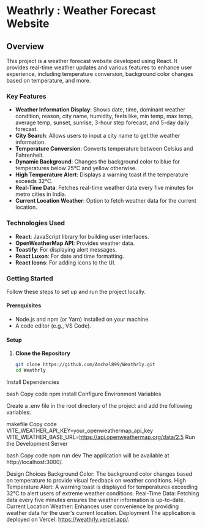 # Weathrly : Weather Forecast Website

## Overview

This project is a weather forecast website developed using React. It provides real-time weather updates and various features to enhance user experience, including temperature conversion, background color changes based on temperature, and more.

### Key Features

- **Weather Information Display**: Shows date, time, dominant weather condition, reason, city name, humidity, feels like, min temp, max temp, average temp, sunset, sunrise, 3-hour step forecast, and 5-day daily forecast.
- **City Search**: Allows users to input a city name to get the weather information.
- **Temperature Conversion**: Converts temperature between Celsius and Fahrenheit.
- **Dynamic Background**: Changes the background color to blue for temperatures below 25°C and yellow otherwise.
- **High Temperature Alert**: Displays a warning toast if the temperature exceeds 32°C.
- **Real-Time Data**: Fetches real-time weather data every five minutes for metro cities in India.
- **Current Location Weather**: Option to fetch weather data for the current location.

### Technologies Used

- **React**: JavaScript library for building user interfaces.
- **OpenWeatherMap API**: Provides weather data.
- **Toastify**: For displaying alert messages.
- **React Luxon**: For date and time formatting.
- **React Icons**: For adding icons to the UI.

### Getting Started

Follow these steps to set up and run the project locally.

#### Prerequisites

- Node.js and npm (or Yarn) installed on your machine.
- A code editor (e.g., VS Code).

#### Setup

1. **Clone the Repository**

   ```bash
   git clone https://github.com/Anchal899/Weathrly.git
   cd Weathrly

Install Dependencies

bash
Copy code
npm install
Configure Environment Variables

Create a .env file in the root directory of the project and add the following variables:

makefile
Copy code
VITE_WEATHER_API_KEY=your_openweathermap_api_key
VITE_WEATHER_BASE_URL=https://api.openweathermap.org/data/2.5
Run the Development Server

bash
Copy code
npm run dev
The application will be available at http://localhost:3000/.

Design Choices
Background Color: The background color changes based on temperature to provide visual feedback on weather conditions.
High Temperature Alert: A warning toast is displayed for temperatures exceeding 32°C to alert users of extreme weather conditions.
Real-Time Data: Fetching data every five minutes ensures the weather information is up-to-date.
Current Location Weather: Enhances user convenience by providing weather data for the user's current location.
Deployment
The application is deployed on Vercel: https://weathrly.vercel.app/.


